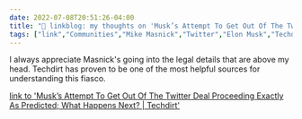 ```yaml
---
date: 2022-07-08T20:51:26-04:00
title: "🔗 linkblog: my thoughts on 'Musk’s Attempt To Get Out Of The Twitter Deal Proceeding Exactly As Predicted; What Happens Next? | Techdirt'"
tags: ["link","Communities","Mike Masnick","Twitter","Elon Musk","Techdirt"]
---
```

I always appreciate Masnick's going into the legal details that are above my head. Techdirt has proven to be one of the most helpful sources for understanding this fiasco.
 

[link to 'Musk’s Attempt To Get Out Of The Twitter Deal Proceeding Exactly As Predicted; What Happens Next? | Techdirt'](https://www.techdirt.com/2022/07/08/musks-attempt-to-get-out-of-the-twitter-deal-proceeding-exactly-as-predicted-what-happens-next/)
